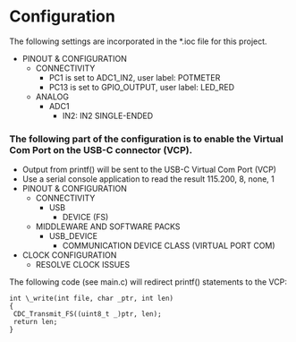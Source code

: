 # Configuration

The following settings are incorporated in the \*.ioc file for this project.

- PINOUT & CONFIGURATION
  - CONNECTIVITY
    - PC1 is set to ADC1_IN2, user label: POTMETER
    - PC13 is set to GPIO_OUTPUT, user label: LED_RED
  - ANALOG
    - ADC1
      - IN2: IN2 SINGLE-ENDED

### The following part of the configuration is to enable the Virtual Com Port on the USB-C connector (VCP).

- Output from printf() will be sent to the USB-C Virtual Com Port (VCP)
- Use a serial console application to read the result 115.200, 8, none, 1
- PINOUT & CONFIGURATION
  - CONNECTIVITY
    - USB
      - DEVICE (FS)
  - MIDDLEWARE AND SOFTWARE PACKS
    - USB_DEVICE
      - COMMUNICATION DEVICE CLASS (VIRTUAL PORT COM)
- CLOCK CONFIGURATION
  - RESOLVE CLOCK ISSUES

The following code (see main.c) will redirect printf() statements to the VCP: 
```
int \_write(int file, char _ptr, int len)
{
 CDC_Transmit_FS((uint8_t _)ptr, len);
 return len;
}
```
